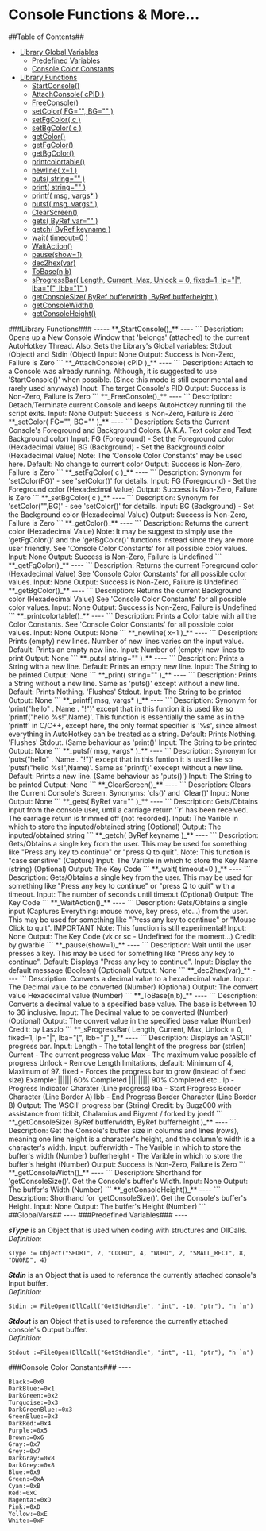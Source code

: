 Console Functions & More...
=====================================

##Table of Contents##
- [Library Global Variables](#GlobalVars)
    - [Predefined Variables](#PreDefVar)
    - [Console Color Constants](#ConsoleColors)
- [Library Functions](#LibraryFunctions)
    - [StartConsole()](#StartConsole)
    - [AttachConsole( cPID )](#AttachConsole)
    - [FreeConsole()](#FreeConsole)
    - [setColor( FG="", BG="" )](#setColor)
    - [setFgColor( c )](#setFgColor)
    - [setBgColor( c )](#setBgColor)
    - [getColor()](#getColor)
    - [getFgColor()](#getFgColor)
    - [getBgColor()](#getBgColor)
    - [printcolortable()](#printcolortable)
    - [newline( x=1 )](#newline)
    - [puts( string="" )](#puts)
    - [print( string="" )](#print)
    - [printf( msg, vargs* )](#printf)
    - [putsf( msg, vargs* )](#putsf)
    - [ClearScreen()](#ClearScreen)
    - [gets( ByRef var="" )](#gets)
    - [getch( ByRef keyname )](#getch)
    - [wait( timeout=0 )](#wait)
    - [WaitAction()](#WaitAction)
    - [pause(show=1)](#pause)
    - [dec2hex(var)](#dec2hex)
    - [ToBase(n,b)](#ToBase)
    - [sProgressBar( Length, Current, Max, Unlock = 0, fixed=1, lp="|", lba="[", lbb="]" )](#sProgressBar)
    - [getConsoleSize( ByRef bufferwidth, ByRef bufferheight )](#getConsoleSize)
    - [getConsoleWidth()](#getConsoleWidth)
    - [getConsoleHeight()](#getConsoleHeight)

<a id="LibraryFunctions">
###Library Functions###
</a>
-----

<a id="StartConsole">
**_StartConsole()_**
</a>
----
```
Description: Opens up a New Console Window that 'belongs' (attached) to the current
             AutoHotkey Thread. Also, Sets the Library's Global variables:
             Stdout (Object) and Stdin (Object)
      Input: None  
     Output: Success is Non-Zero, Failure is Zero
```
 
<a id="AttachConsole">
**_AttachConsole( cPID )_**
</a>
----
```
Description: Attach to a Console was already running. Although, it is suggested to use
             'StartConsole()' when possible. (Since this mode is still experimental
             and rarely used anyways)
      Input: The target Console's PID 
     Output: Success is Non-Zero, Failure is Zero
```
 
<a id="FreeConsole">
**_FreeConsole()_**
</a>
----
```
Description: Detach/Terminate current Console and keeps AutoHotkey running
             till the script exits.
      Input: None
     Output: Success is Non-Zero, Failure is Zero
```
 
<a id="setColor">
**_setColor( FG="", BG="" )_**
</a>
----
```
Description: Sets the Current Console's Foreground and Background Colors.
             (A.K.A. Text color and Text Background color)
      Input: FG (Foreground) - Set the Foreground color (Hexadecimal Value)
             BG (Background) - Set the Background color (Hexadecimal Value)
             Note: The 'Console Color Constants' may be used here.
             Default: No change to current color
     Output: Success is Non-Zero, Failure is Zero
```
 
<a id="setFgColor">
**_setFgColor( c )_**
</a>
----
```
Description: Synonym for 'setColor(FG)' - see 'setColor()' for details.
      Input: FG (Foreground) - Set the Foreground color (Hexadecimal Value)
     Output: Success is Non-Zero, Failure is Zero
```
 
<a id="setBgColor">
**_setBgColor( c )_**
</a>
----
```
Description: Synonym for 'setColor("",BG)' - see 'setColor()' for details.
      Input: BG (Background) - Set the Background color (Hexadecimal Value)
     Output: Success is Non-Zero, Failure is Zero
```
 
<a id="getColor">
**_getColor()_**
</a>
----
```
Description: Returns the current color (Hexadecimal Value)
             Note: It may be suggest to simply use the 'getFgColor()'
             and the 'getBgColor()' functions instead since they are
             more user friendly. See 'Console Color Constants' for all
             possible color values.
      Input: None
     Output: Success is Non-Zero, Failure is Undefined
```
 
<a id="getFgColor">
**_getFgColor()_** 
</a>
----
```
Description: Returns the current Foreground color (Hexadecimal Value)
             See 'Console Color Constants' for all possible color values.
      Input: None
     Output: Success is Non-Zero, Failure is Undefined
```
 
<a id="getBgColor">
**_getBgColor()_** 
</a>
----
```
Description: Returns the current Background color (Hexadecimal Value)
             See 'Console Color Constants' for all possible color values.
      Input: None
     Output: Success is Non-Zero, Failure is Undefined
```
 
<a id="printcolortable">
**_printcolortable()_**
</a>
----
```
Description: Prints a Color table with all the Color Constants.
             See 'Console Color Constants' for all possible color values.
      Input: None
     Output: None
```
 
<a id="newline">
**_newline( x=1 )_**
</a>
----
```
Description: Prints (empty) new lines. Number of new lines varies
             on the input value.
             Default: Prints an empty new line.
      Input: Number of (empty) new lines to print
     Output: None
```
 
<a id="puts">
**_puts( string="" )_**
</a>
----
```
Description: Prints a String with a new line.
             Default: Prints an empty new line.
      Input: The String to be printed
     Output: None
```
 
<a id="print">
**_print( string="" )_**
</a>
----
```
Description: Prints a String without a new line. Same as 'puts()' except
             without a new line.
             Default: Prints Nothing. 'Flushes' Stdout.
      Input: The String to be printed
     Output: None
```
 
<a id="printf">
**_printf( msg, vargs* )_**
</a>
----
```
Description: Synonym for 'print("hello" . Name . "!")' except that in this funtion
             it is used like so 'printf("hello %s!",Name)'. This function is
             essentially the same as in the 'printf' in C/C++, except here, the
             only format specifier is '%s', since almost everything in AutoHotkey
             can be treated as a string.
             Default: Prints Nothing. 'Flushes' Stdout. (Same behaviour as 'print()'
      Input: The String to be printed
     Output: None
```
 
<a id="putsf">
**_putsf( msg, vargs* )_**
</a>
----
```
Description: Synonym for 'puts("hello" . Name . "!")' except that in this funtion
             it is used like so 'putsf("hello %s!",Name)'. Same as 'printf()'
             execept without a new line.
             Default: Prints a new line. (Same behaviour as 'puts()')
      Input: The String to be printed
     Output: None
```
 
<a id="ClearScreen">
**_ClearScreen()_**
</a>
----
```
Description: Clears the Current Console's Screen.
   Synonyms: 'cls()' and 'Clear()'
      Input: None
     Output: None
```
 
<a id="gets">
**_gets( ByRef var="" )_**
</a>
----
```
Description: Gets/Obtains input from the console user, until a carriage return '`r'
             has been received. The carriage return is trimmed off (not recorded).
      Input: The Varible in which to store the inputed/obtained string (Optional)
     Output: The inputed/obtained string
```
 
<a id="getch">
**_getch( ByRef keyname )_**
</a>
----
```
Description: Gets/Obtains a single key from the user. This may be used for something
             like "Press any key to continue" or "press Q to quit".
             Note: This function is "case sensitive" (Capture)
      Input: The Varible in which to store the Key Name (string) (Optional)
     Output: The Key Code
```
 
<a id="wait">
**_wait( timeout=0 )_**
</a>
----
```
Description: Gets/Obtains a single key from the user. This may be used for something
             like "Press any key to continue" or "press Q to quit" with a timeout.
      Input: The number of seconds until timeout (Optional)
     Output: The Key Code
```
 
<a id="WaitAction">
**_WaitAction()_**
</a>
----
```
Description: Gets/Obtains a single input (Captures Everything: mouse move, key press,
             etc...) from the user. This may be used for something
             like "Press any key to continue" or "Mouse Click to quit".
             IMPORTANT Note: This function is still experimental!
      Input: None
     Output: The Key Code (vk or sc - Undefined for the moment...)
     Credit: by gwarble
```
 
<a id="pause">
**_pause(show=1)_**
 </a>
----
```
Description: Wait until the user presses a key. This may be used for something
             like "Press any key to continue".
             Default: Displays "Press any key to continue".
      Input: Display the default message (Boolean) (Optional)
     Output: None
```
 
<a id="dec2hex">
**_dec2hex(var)_**
</a>
----
```
Description: Converts a decimal value to a hexadecimal value.
      Input: The Decimal value to be converted (Number) (Optional)
     Output: The convert value Hexadecimal value (Number)
```
 
<a id="ToBase">
**_ToBase(n,b)_**
</a>
----
```
Description: Converts a decimal value to a specified base value. The base is
             between 10 to 36 inclusive.
      Input: The Decimal value to be converted (Number) (Optional)
     Output: The convert value in the specified base value (Number)
     Credit: by Laszlo
```
 
<a id="sProgressBar">
**_sProgressBar( Length, Current, Max, Unlock = 0, fixed=1, lp="|", lba="[", lbb="]" )_**
</a>
----
```
Description: Displays an 'ASCII' progress bar.
      Input: Length  - The total lenght of the progress bar (strlen)
             Current - The current progress value
             Max     - The maximum value possible of progress
             Unlock  - Remove Length limitations, default: Minimum of 4,
                       Maximum of 97.
             fixed   - Forces the progress bar to grow (instead of fixed size)
                       Example: |||||| 60% Completed
                                ||||||||| 90% Completed
                                etc..
             lp      - Progress Indicator Charater (Line progress)
             lba     - Start Progress Border Character (Line Border A)
             lbb     - End Progress Border Character (Line Border B)
     Output: The 'ASCII' progress bar (String)
     Credit: by Bugz000 with assistance from tidbit, Chalamius and Bigvent /
             forked by joedf
```
 
<a id="getConsoleSize">
**_getConsoleSize( ByRef bufferwidth, ByRef bufferheight )_**
</a>
----
```
Description: Get the Console's buffer size in columns and lines (rows),
             meaning one line height is a character's height, and the
             column's width is a character's width.
      Input: bufferwidth - The Varible in which to store the buffer's width (Number)
             bufferheight - The Varible in which to store the buffer's height (Number)
     Output: Success is Non-Zero, Failure is Zero
```
 
<a id="getConsoleWidth">
**_getConsoleWidth()_**
</a>
----
```
Description: Shorthand for 'getConsoleSize()'. Get the Console's buffer's Width.
      Input: None
     Output: The buffer's Width (Number)
```
 
<a id="getConsoleHeight">
**_getConsoleHeight()_**
</a>
----
```
Description: Shorthand for 'getConsoleSize()'. Get the Console's buffer's Height.
      Input: None
     Output: The buffer's Height (Number)
```

<a id="GlobalVars">
##GlobalVars##
</a>
----

<a id="PreDefVar">
###Predefined Variables###
</a>
----
 
**_sType_** is an Object that is used when coding with structures and DllCalls.  
*Definition:*
```
sType := Object("SHORT", 2, "COORD", 4, "WORD", 2, "SMALL_RECT", 8, "DWORD", 4)
```

**_Stdin_** is an Object that is used to reference the currently attached console's Input buffer.  
*Definition:*
```
Stdin := FileOpen(DllCall("GetStdHandle", "int", -10, "ptr"), "h `n")
```

**_Stdout_** is an Object that is used to reference the currently attached console's Output buffer.  
*Definition:*
```
Stdout :=FileOpen(DllCall("GetStdHandle", "int", -11, "ptr"), "h `n")
```


<a id="ConsoleColors">
###Console Color Constants###
</a>
----

    Black:=0x0
	DarkBlue:=0x1
	DarkGreen:=0x2
	Turquoise:=0x3
	DarkGreenBlue:=0x3
	GreenBlue:=0x3
	DarkRed:=0x4
	Purple:=0x5
	Brown:=0x6
	Gray:=0x7
	Grey:=0x7
	DarkGray:=0x8
	DarkGrey:=0x8
	Blue:=0x9
	Green:=0xA
	Cyan:=0xB
	Red:=0xC
	Magenta:=0xD
	Pink:=0xD
	Yellow:=0xE
	White:=0xF